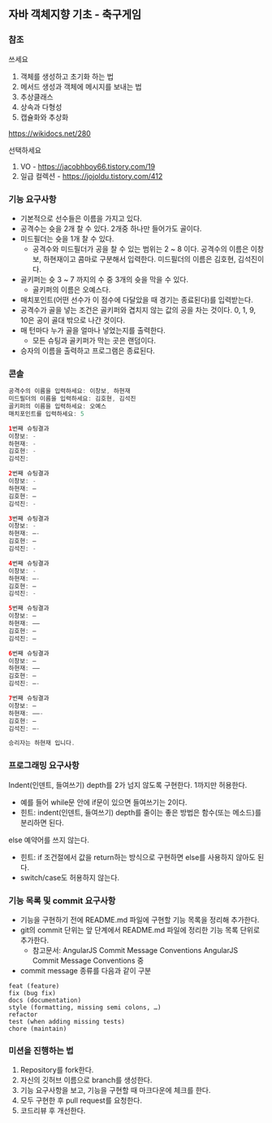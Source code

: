 ## 자바 객체지향 기초 - 축구게임

### 참조
쓰세요
1. 객체를 생성하고 초기화 하는 법
2. 메서드 생성과 객체에 메시지를 보내는 법
3. 추상클래스
4. 상속과 다형성
5. 캡슐화와 추상화

https://wikidocs.net/280

선택하세요
1. VO - https://jacobhboy66.tistory.com/19
2. 일급 컬렉션 - https://jojoldu.tistory.com/412

### 기능 요구사항
- 기본적으로 선수들은 이름을 가지고 있다.
- 공격수는 슛을 2개 찰 수 있다. 2개중 하나만 들어가도 골이다.
- 미드필더는 슛을 1개 찰 수 있다.
    - 공격수와 미드필더가 공을 찰 수 있는 범위는 2 ~ 8  이다.
      공격수의 이름은 이창보, 하현재이고 콤마로 구분해서 입력한다. 미드필더의 이름은 김호현, 김석진이다.
- 골키퍼는 슛 3 ~ 7 까지의 수 중 3개의 슛을 막을 수 있다.
    - 골키퍼의 이름은 오예스다.
- 매치포인트(어떤 선수가 이 점수에 다달았을 때 경기는 종료된다)를 입력받는다.
- 공격수가 골을 넣는 조건은 골키퍼와 겹치지 않는 값의 공을 차는 것이다. 0, 1, 9, 10은 공이 골대 밖으로 나간 것이다.
- 매 턴마다 누가 골을 얼마나 넣었는지를 출력한다.
  - 모든 슈팅과 골키퍼가 막는 곳은 랜덤이다.
- 승자의 이름을 출력하고 프로그램은 종료된다.

### 콘솔

```java
공격수의 이름을 입력하세요: 이창보, 하현재
미드필더의 이름을 입력하세요: 김호현, 김석진
골키퍼의 이름을 입력하세요: 오예스
매치포인트를 입력하세요: 5

1번째 슈팅결과
이창보: -
하현재: -
김호현: -
김석진:

2번째 슈팅결과
이창보: -
하현재: —
김호현: —
김석진: - 

3번째 슈팅결과
이창보: -
하현재: —-
김호현: —
김석진: - 

4번째 슈팅결과
이창보: -
하현재: —-
김호현: —
김석진: - 

5번째 슈팅결과
이창보: —
하현재: ——
김호현: —
김석진: — 

6번째 슈팅결과
이창보: —
하현재: ——
김호현: —
김석진: —-

7번째 슈팅결과
이창보: —
하현재: ——-
김호현: —
김석진: —-

승리자는 하현재 입니다.
```
### 프로그래밍 요구사항

Indent(인덴트, 들여쓰기) depth를 2가 넘지 않도록 구현한다. 1까지만 허용한다.
* 예를 들어 while문 안에 if문이 있으면 들여쓰기는 2이다.
* 힌트: indent(인덴트, 들여쓰기) depth를 줄이는 좋은 방법은 함수(또는 메소드)를 분리하면 된다.

else 예약어를 쓰지 않는다.
* 힌트: if 조건절에서 값을 return하는 방식으로 구현하면 else를 사용하지 않아도 된다.
* switch/case도 허용하지 않는다.

### 기능 목록 및 commit 요구사항

* 기능을 구현하기 전에 README.md 파일에 구현할 기능 목록을 정리해 추가한다.
* git의 commit 단위는 앞 단계에서 README.md 파일에 정리한 기능 목록 단위로 추가한다.
    * 참고문서: AngularJS Commit Message Conventions
      AngularJS Commit Message Conventions 중
* commit message 종류를 다음과 같이 구분
```
feat (feature)
fix (bug fix)
docs (documentation)
style (formatting, missing semi colons, …)
refactor
test (when adding missing tests)
chore (maintain)
```

### 미션을 진행하는 법
1. Repository를 fork한다.
2. 자신의 깃허브 이름으로 branch를 생성한다.
3. 기능 요구사항을 보고, 기능을 구현할 때 마크다운에 체크를 한다.
4. 모두 구현한 후 pull request를 요청한다.
5. 코드리뷰 후 개선한다.